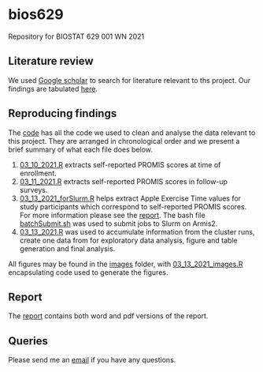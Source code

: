 # bios629
Repository for BIOSTAT 629 001 WN 2021

## Literature review

We used [Google scholar](https://scholar.google.com/) to search for literature relevant to ths project. Our findings are tabulated [here](https://github.com/soumikp/bios629/blob/main/review.xlsx).

## Reproducing findings

The [code](https://github.com/soumikp/bios629/tree/main/code) has all the code we used to clean and analyse the data relevant to this project. They are arranged in chronological order and we present a brief summary of what each file does below. 

1. [03_10_2021.R](https://github.com/soumikp/bios629/blob/main/code/03_10_2021.R) extracts self-reported PROMIS scores at time of enrollment. 
2. [03_11_2021.R](https://github.com/soumikp/bios629/blob/main/code/03_11_2021.R) extracts self-reported PROMIS scores in follow-up surveys. 
3. [03_13_2021_forSlurm.R](https://github.com/soumikp/bios629/blob/main/code/03_11_2021_forSlurm.R) helps extract Apple Exercise Time values for study participants which correspond to self-reported PROMIS scores. For more information please see the [report](https://github.com/soumikp/bios629/blob/main/report/report.pdf). The bash file [batchSubmit.sh](https://github.com/soumikp/bios629/blob/main/code/batchSubmit.sh) was used to submit jobs to Slurm on Armis2.
4. [03_13_2021.R](https://github.com/soumikp/bios629/blob/main/code/03_13_2021.R) was used to accumulate information from the cluster runs, create one data from for exploratory data analysis, figure and table generation and final analysis. 

All figures may be found in the [images](https://github.com/soumikp/bios629/tree/main/images) folder, with [03_13_2021_images.R](https://github.com/soumikp/bios629/blob/main/images/03_13_2021_images.R) encapsulating code used to generate the figures. 

## Report
The [report](https://github.com/soumikp/bios629/tree/main/report) contains both word and pdf versions of the report. 

## Queries
Please send me an [email](mailto:soumikp@umich.edu) if you have any questions.
